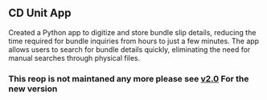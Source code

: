 ## CD Unit App

Created a Python app to digitize and store bundle slip details, reducing the time required for bundle inquiries from hours to just a few minutes. The app allows users to search for bundle details quickly, eliminating the need for manual searches through physical files. 

### This reop is not maintaned any more please see [v2.0](https://github.com/abhi245y/cd-unit-bundle-manager-2.0) For the new version
